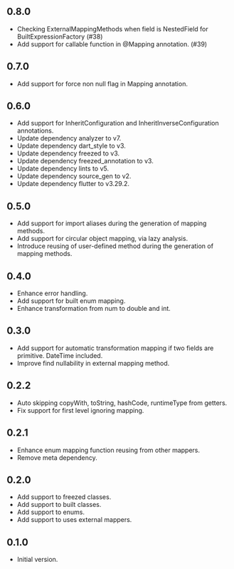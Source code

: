 ## 0.8.0

- Checking ExternalMappingMethods when field is NestedField for BuiltExpressionFactory (#38)
- Add support for callable function in @Mapping annotation. (#39)

## 0.7.0

- Add support for force non null flag in Mapping annotation.

## 0.6.0

- Add support for InheritConfiguration and InheritInverseConfiguration annotations.
- Update dependency analyzer to v7.
- Update dependency dart_style to v3.
- Update dependency freezed to v3.
- Update dependency freezed_annotation to v3.
- Update dependency lints to v5.
- Update dependency source_gen to v2.
- Update dependency flutter to v3.29.2.

## 0.5.0

- Add support for import aliases during the generation of mapping methods.
- Add support for circular object mapping, via lazy analysis.
- Introduce reusing of user-defined method during the generation of mapping methods.
 
## 0.4.0

- Enhance error handling.
- Add support for built enum mapping.
- Enhance transformation from num to double and int.

## 0.3.0

- Add support for automatic transformation mapping if two fields are primitive. DateTime included.
- Improve find nullability in external mapping method.

## 0.2.2

- Auto skipping copyWith, toString, hashCode, runtimeType from getters.
- Fix support for first level ignoring mapping.

## 0.2.1

- Enhance enum mapping function reusing from other mappers.
- Remove meta dependency.

## 0.2.0

- Add support to freezed classes.
- Add support to built classes.
- Add support to enums.
- Add support to uses external mappers.

## 0.1.0

- Initial version.
